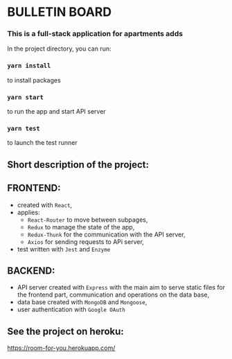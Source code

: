 # BULLETIN BOARD

### This is a full-stack application for apartments adds

In the project directory, you can run:

### `yarn install`

to install packages

### `yarn start`

to run the app and start API server

### `yarn test`

to launch the test runner

## Short description of the project:

## FRONTEND:

- created with `React`,
- applies:
  - `React-Router` to move between subpages,
  - `Redux` to manage the state of the app,
  - `Redux-Thunk` for the communication with the API server,
  - `Axios` for sending requests to APi server,
- test written with `Jest` and `Enzyme`

## BACKEND:

- API server created with `Express` with the main aim to serve static files for the frontend part, communication and operations on the data base,
- data base created with `MongoDB` and `Mongoose`,
- user authentication with `Google OAuth`

## See the project on heroku:

https://room-for-you.herokuapp.com/
